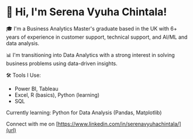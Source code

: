 # 👋 Hi, I'm Serena Vyuha Chintala!

🎓 I'm a Business Analytics Master's graduate based in the UK with 6+ years of experience in customer support, technical support, and AI/ML and data analysis.

📊 I'm transitioning into Data Analytics with a strong interest in solving business problems using data-driven insights.

🛠 Tools I Use:
- Power BI, Tableau
- Excel, R (basics), Python (learning)
- SQL

Currently learning: Python for Data Analysis (Pandas, Matplotlib)

Connect with me on [https://www.linkedin.com/in/serenavyuhachintala/](url)
